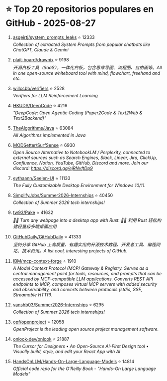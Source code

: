 # ⭐ Top 20 repositorios populares en GitHub - 2025-08-27

1. [asgeirtj/system_prompts_leaks](https://github.com/asgeirtj/system_prompts_leaks) ⭐ 12333  
   _Collection of extracted System Prompts from popular chatbots like ChatGPT, Claude & Gemini_

2. [plait-board/drawnix](https://github.com/plait-board/drawnix) ⭐ 9198  
   _开源白板工具（SaaS），一体化白板，包含思维导图、流程图、自由画等。All in one open-source whiteboard tool with mind, flowchart, freehand and etc._

3. [willccbb/verifiers](https://github.com/willccbb/verifiers) ⭐ 2528  
   _Verifiers for LLM Reinforcement Learning_

4. [HKUDS/DeepCode](https://github.com/HKUDS/DeepCode) ⭐ 4216  
   _"DeepCode: Open Agentic Coding (Paper2Code & Text2Web & Text2Backend)"_

5. [TheAlgorithms/Java](https://github.com/TheAlgorithms/Java) ⭐ 63084  
   _All Algorithms implemented in Java_

6. [MODSetter/SurfSense](https://github.com/MODSetter/SurfSense) ⭐ 6930  
   _Open Source Alternative to NotebookLM / Perplexity, connected to external sources such as Search Engines, Slack, Linear, Jira, ClickUp, Confluence, Notion, YouTube, GitHub, Discord and more. Join our discord: https://discord.gg/ejRNvftDp9_

7. [eythaann/Seelen-UI](https://github.com/eythaann/Seelen-UI) ⭐ 11133  
   _The Fully Customizable Desktop Environment for Windows 10/11._

8. [SimplifyJobs/Summer2026-Internships](https://github.com/SimplifyJobs/Summer2026-Internships) ⭐ 40450  
   _Collection of Summer 2026 tech internships!_

9. [tw93/Pake](https://github.com/tw93/Pake) ⭐ 41632  
   _🤱🏻 Turn any webpage into a desktop app with Rust. 🤱🏻 利用 Rust 轻松构建轻量级多端桌面应用_

10. [GitHubDaily/GitHubDaily](https://github.com/GitHubDaily/GitHubDaily) ⭐ 41333  
   _坚持分享 GitHub 上高质量、有趣实用的开源技术教程、开发者工具、编程网站、技术资讯。A list cool, interesting projects of GitHub._

11. [IBM/mcp-context-forge](https://github.com/IBM/mcp-context-forge) ⭐ 1910  
   _A Model Context Protocol (MCP) Gateway & Registry. Serves as a central management point for tools, resources, and prompts that can be accessed by MCP-compatible LLM applications. Converts REST API endpoints to MCP, composes virtual MCP servers with added security and observability, and converts between protocols (stdio, SSE, Streamable HTTP)._

12. [vanshb03/Summer2026-Internships](https://github.com/vanshb03/Summer2026-Internships) ⭐ 6295  
   _Collection of Summer 2026 tech internships!_

13. [opf/openproject](https://github.com/opf/openproject) ⭐ 12058  
   _OpenProject is the leading open source project management software._

14. [onlook-dev/onlook](https://github.com/onlook-dev/onlook) ⭐ 21887  
   _The Cursor for Designers • An Open-Source AI-First Design tool • Visually build, style, and edit your React App with AI_

15. [HandsOnLLM/Hands-On-Large-Language-Models](https://github.com/HandsOnLLM/Hands-On-Large-Language-Models) ⭐ 14814  
   _Official code repo for the O'Reilly Book - "Hands-On Large Language Models"_


<!-- Última actualización: 2025-08-27T08:05:29.385092 UTC -->